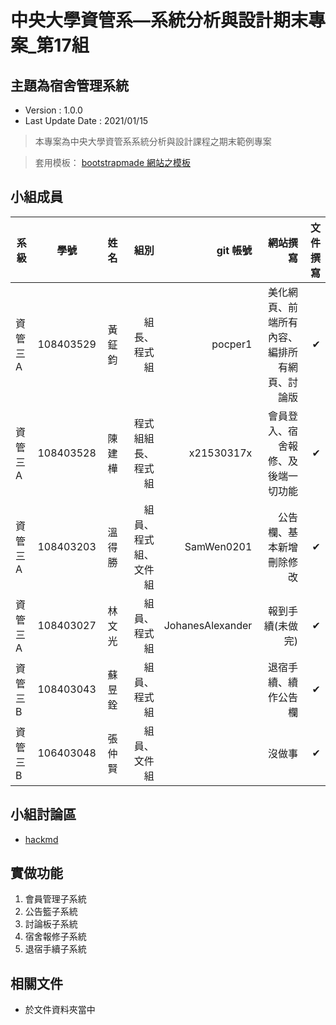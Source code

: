 # 中央大學資管系—系統分析與設計期末專案_第17組
## 主題為宿舍管理系統
- Version : 1.0.0
- Last Update Date : 2021/01/15

> 本專案為中央大學資管系系統分析與設計課程之期末範例專案

> 套用模板： [bootstrapmade 網站之模板](https://bootstrapmade.com/flexstart-bootstrap-startup-template/)

## 小組成員
系級           | 學號      | 姓名  | 組別                   | git 帳號            | 網站撰寫                                    | 文件撰寫
------------- |:-----:    |-----:|-----:                   |-----:                 |-----:                                     |-----:
資管三A        | 108403529 |黃鉦鈞 |組長、程式組            | pocper1             | 美化網頁、前端所有內容、編排所有網頁、討論版   | &#10004; 
資管三A        | 108403528 |陳建樺 |程式組組長、程式組      | x21530317x          | 會員登入、宿舍報修、及後端一切功能            | &#10004; 
資管三A        | 108403203 |溫得勝 |組員、程式組、文件組    | SamWen0201          | 公告欄、基本新增刪除修改                     | &#10004; 
資管三A        | 108403027 |林文光 |組員、程式組            | JohanesAlexander    | 報到手續(未做完)                            | &#10004; 
資管三B        | 108403043 |蘇昱銓 |組員、程式組            |                     | 退宿手續、續作公告欄                         | &#10004; 
資管三B        | 106403048 |張仲賢 |組員、文件組            |                     | 沒做事                                      | &#10004; 
## 小組討論區
- [hackmd](https://hackmd.io/85OmeJy_Tqi9Qq8ga9BfHg)

## 實做功能
1. 會員管理子系統
2. 公告籃子系統
3. 討論板子系統
4. 宿舍報修子系統
5. 退宿手續子系統

## 相關文件
- 於文件資料夾當中